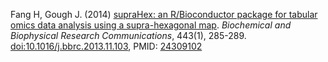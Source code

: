 Fang H, Gough J. (2014) [supraHex: an R/Bioconductor package for tabular omics data analysis using a supra-hexagonal map](http://mail.elsevier-alerts.com/go.asp?/bESJ001/mIMVC2EF/qI4ML2EF/u2ZWFR3F/xR1CF2EF/cutf%2D8). <I>Biochemical and Biophysical Research Communications</I>, 443(1), 285-289. [doi:10.1016/j.bbrc.2013.11.103](http://dx.doi.org/10.1016/j.bbrc.2013.11.103), PMID: [24309102](http://www.ncbi.nlm.nih.gov/pubmed/?term=24309102)
